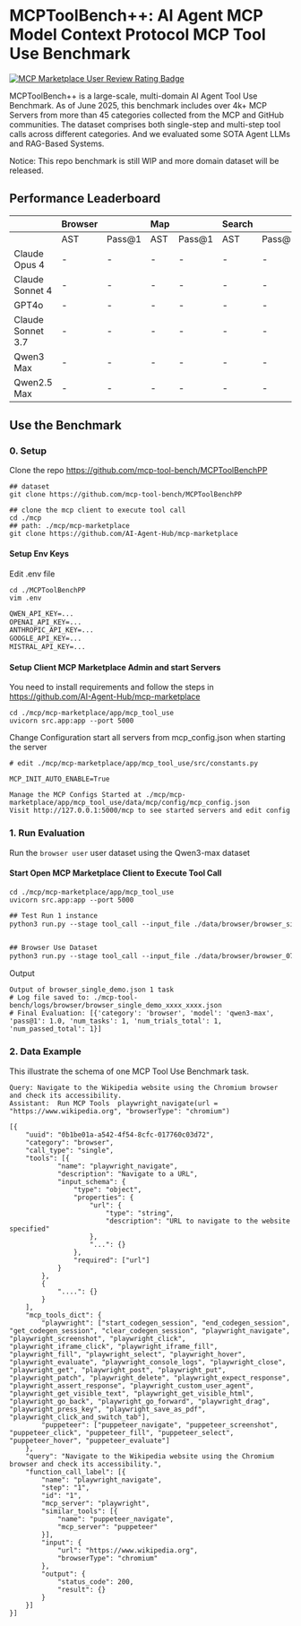 # MCPToolBench++: AI Agent MCP Model Context Protocol MCP Tool Use Benchmark

[![MCP Marketplace User Review Rating Badge](https://www.deepnlp.org/api/marketplace/svg?name=mcp-tool-bench/mcptoolbenchpp)](https://www.deepnlp.org/store/ai-agent/benchmark/pub-mcp-tool-bench/mcptoolbenchpp)

MCPToolBench++ is a large-scale, multi-domain AI Agent Tool Use Benchmark. As of June 2025, this benchmark includes over 4k+ MCP Servers from more than 45 categories collected from the MCP and GitHub communities. The dataset comprises both single-step and multi-step tool calls across different categories. And we evaluated some SOTA Agent LLMs and RAG-Based Systems. 

Notice: This repo benchmark is still WIP and more domain dataset will be released.


## Performance Leaderboard

|     | Browser |      | Map |      | Search | |
| --- | ------  | ---- | ----| ---- |  --- | ---  |
|     | AST | Pass@1 | AST | Pass@1 |  AST | Pass@1  |
| Claude Opus 4 | - | - | - | - | - | - |
| Claude Sonnet 4 | - | - | - | - | - | - |
| GPT4o | - | - | - | - | - | - |
| Claude Sonnet 3.7| - | - | - | - | - | - |
| Qwen3 Max | - | - | - | - | - | - |
| Qwen2.5 Max | - | - | - | - | - | - |


## Use the Benchmark

### 0. Setup

Clone the repo https://github.com/mcp-tool-bench/MCPToolBenchPP

```
## dataset
git clone https://github.com/mcp-tool-bench/MCPToolBenchPP

## clone the mcp client to execute tool call
cd ./mcp
## path: ./mcp/mcp-marketplace
git clone https://github.com/AI-Agent-Hub/mcp-marketplace
```

#### Setup Env Keys
Edit .env file
```
cd ./MCPToolBenchPP
vim .env
```

```txt
QWEN_API_KEY=...
OPENAI_API_KEY=...
ANTHROPIC_API_KEY=...
GOOGLE_API_KEY=...
MISTRAL_API_KEY=...
```

#### Setup Client MCP Marketplace Admin and start Servers

You need to install requirements and follow the steps in https://github.com/AI-Agent-Hub/mcp-marketplace

```
cd ./mcp/mcp-marketplace/app/mcp_tool_use
uvicorn src.app:app --port 5000
```

Change Configuration start all servers from mcp_config.json when starting the server
```
# edit ./mcp/mcp-marketplace/app/mcp_tool_use/src/constants.py

MCP_INIT_AUTO_ENABLE=True

Manage the MCP Configs Started at ./mcp/mcp-marketplace/app/mcp_tool_use/data/mcp/config/mcp_config.json
Visit http://127.0.0.1:5000/mcp to see started servers and edit config 
```

### 1. Run Evaluation 

Run the <code>browser user</code> user dataset using the Qwen3-max dataset

####  Start Open MCP Marketplace Client to Execute Tool Call

```
cd ./mcp/mcp-marketplace/app/mcp_tool_use
uvicorn src.app:app --port 5000
```

```txt
## Test Run 1 instance
python3 run.py --stage tool_call --input_file ./data/browser/browser_single_demo.json --category browser --model qwen3-max --pass_k 1,3 --evaluation_trial_per_task 5


## Browser Use Dataset
python3 run.py --stage tool_call --input_file ./data/browser/browser_0713_single_500.json --category browser --model qwen3-max --pass_k 1,3 --evaluation_trial_per_task 5


```

Output
```
Output of browser_single_demo.json 1 task
# Log file saved to: ./mcp-tool-bench/logs/browser/browser_single_demo_xxxx_xxxx.json
# Final Evaluation: [{'category': 'browser', 'model': 'qwen3-max', 'pass@1': 1.0, 'num_tasks': 1, 'num_trials_total': 1, 'num_passed_total': 1}]
```


### 2. Data Example 

This illustrate the schema of one MCP Tool Use Benchmark task.

```
Query: Navigate to the Wikipedia website using the Chromium browser and check its accessibility.
Assistant:  Run MCP Tools  playwright_navigate(url = "https://www.wikipedia.org", "browserType": "chromium")
```

```
[{
    "uuid": "0b1be01a-a542-4f54-8cfc-017760c03d72",
    "category": "browser",
    "call_type": "single",
    "tools": [{
            "name": "playwright_navigate",
            "description": "Navigate to a URL",
            "input_schema": {
                "type": "object",
                "properties": {
                    "url": {
                        "type": "string",
                        "description": "URL to navigate to the website specified"
                    },
                    "...": {}
                },
                "required": ["url"]
            }
        },
        {
            "....": {}
        }
    ],
    "mcp_tools_dict": {
        "playwright": ["start_codegen_session", "end_codegen_session", "get_codegen_session", "clear_codegen_session", "playwright_navigate", "playwright_screenshot", "playwright_click", "playwright_iframe_click", "playwright_iframe_fill", "playwright_fill", "playwright_select", "playwright_hover", "playwright_evaluate", "playwright_console_logs", "playwright_close", "playwright_get", "playwright_post", "playwright_put", "playwright_patch", "playwright_delete", "playwright_expect_response", "playwright_assert_response", "playwright_custom_user_agent", "playwright_get_visible_text", "playwright_get_visible_html", "playwright_go_back", "playwright_go_forward", "playwright_drag", "playwright_press_key", "playwright_save_as_pdf", "playwright_click_and_switch_tab"],
        "puppeteer": ["puppeteer_navigate", "puppeteer_screenshot", "puppeteer_click", "puppeteer_fill", "puppeteer_select", "puppeteer_hover", "puppeteer_evaluate"]
    },
    "query": "Navigate to the Wikipedia website using the Chromium browser and check its accessibility.",
    "function_call_label": [{
        "name": "playwright_navigate",
        "step": "1",
        "id": "1",
        "mcp_server": "playwright",
        "similar_tools": [{
            "name": "puppeteer_navigate",
            "mcp_server": "puppeteer"
        }],
        "input": {
            "url": "https://www.wikipedia.org",
            "browserType": "chromium"
        },
        "output": {
            "status_code": 200,
            "result": {}
        }
    }]
}]
```

